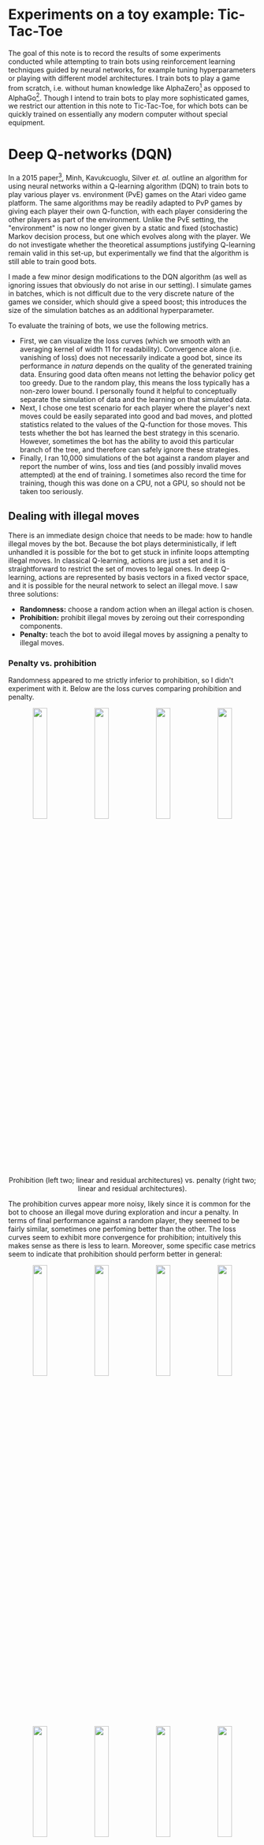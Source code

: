 # Experiments on a toy example: Tic-Tac-Toe

The goal of this note is to record the results of some experiments conducted while attempting to train bots using reinforcement learning techniques guided by neural networks, for example tuning hyperparameters or playing with different model architectures.  I train bots to play a game from scratch, i.e. without human knowledge like AlphaZero[^SSS17] as opposed to AlphaGo[^SH16].  Though I intend to train bots to play more sophisticated games, we restrict our attention in this note to Tic-Tac-Toe, for which bots can be quickly trained on essentially any modern computer without special equipment.

# Deep Q-networks (DQN)

In a 2015 paper[^MKS15], Minh, Kavukcuoglu, Silver *et. al.* outline an algorithm for using neural networks within a Q-learning algorithm (DQN) to train bots to play various player vs. environment (PvE) games on the Atari video game platform.  The same algorithms may be readily adapted to PvP games by giving each player their own Q-function, with each player considering the other players as part of the environment.  Unlike the PvE setting, the "environment" is now no longer given by a static and fixed (stochastic) Markov decision process, but one which evolves along with the player.  We do not investigate whether the theoretical assumptions justifying Q-learning remain valid in this set-up, but experimentally we find that the algorithm is still able to train good bots.

I made a few minor design modifications to the DQN algorithm (as well as ignoring issues that obviously do not arise in our setting).  I simulate games in batches, which is not difficult due to the very discrete nature of the games we consider, which should give a speed boost; this introduces the size of the simulation batches as an additional hyperparameter.

To evaluate the training of bots, we use the following metrics.
+ First, we can visualize the loss curves (which we smooth with an averaging kernel of width 11 for readability).  Convergence alone (i.e. vanishing of loss) does not necessarily indicate a good bot, since its performance *in natura* depends on the quality of the generated training data.  Ensuring good data often means not letting the behavior policy get too greedy.  Due to the random play, this means the loss typically has a non-zero lower bound.  I personally found it helpful to conceptually separate the simulation of data and the learning on that simulated data.
+ Next, I chose one test scenario for each player where the player's next moves could be easily separated into good and bad moves, and plotted statistics related to the values of the Q-function for those moves.  This tests whether the bot has learned the best strategy in this scenario.  However, sometimes the bot has the ability to avoid this particular branch of the tree, and therefore can safely ignore these strategies.
+ Finally, I ran 10,000 simulations of the bot against a random player and report the number of wins, loss and ties (and possibly invalid moves attempted) at the end of training.  I sometimes also record the time for training, though this was done on a CPU, not a GPU, so should not be taken too seriously.


## Dealing with illegal moves

There is an immediate design choice that needs to be made: how to handle illegal moves by the bot.  Because the bot plays deterministically, if left unhandled it is possible for the bot to get stuck in infinite loops attempting illegal moves.  In classical Q-learning, actions are just a set and it is straightforward to restrict the set of moves to legal ones.  In deep Q-learning, actions are represented by basis vectors in a fixed vector space, and it is possible for the neural network to select an illegal move.  I saw three solutions:
+ **Randomness:** choose a random action when an illegal action is chosen.
+ **Prohibition:** prohibit illegal moves by zeroing out their corresponding components.
+ **Penalty:** teach the bot to avoid illegal moves by assigning a penalty to illegal moves.

### Penalty vs. prohibition

Randomness appeared to me strictly inferior to prohibition, so I didn't experiment with it.  Below are the loss curves comparing prohibition and penalty.
<p align="center">
<img src="graphs/20240413213956_zeroout2.dttt.pt.losses.png" width="24%"> <img src="graphs/20240413220118_zerooutrnn.dttt.pt.losses.png" width="24%"> <img src="graphs/20240413212415_penalty2.dttt.pt.losses.png" width="24%"> <img src="graphs/20240413222418_resnnpenalty.dttt.pt.losses.png" width="24%"></p>
<p align="center">
Prohibition (left two; linear and residual architectures) vs. penalty (right two; linear and residual architectures).
</p>

The prohibition curves appear more noisy, likely since it is common for the bot to choose an illegal move during exploration and incur a penalty.  In terms of final performance against a random player, they seemed to be fairly similar, sometimes one perfoming better than the other.  The loss curves seem to exhibit more convergence for prohibition; intuitively this makes sense as there is less to learn.  Moreover, some specific case metrics seem to indicate that prohibition should perform better in general:
<p align="center">
<img src="graphs/20240413203510_test_zeroout.dttt.pt.test0.png" width="24%"> <img src="graphs/20240413213956_zeroout2.dttt.pt.test0.png" width="24%"> <img src="graphs/20240413210030_test_penalty.dttt.pt.test0.png" width="24%"> <img src="graphs/20240413212415_penalty2.dttt.pt.test0.png" width="24%">
<img src="graphs/20240413203510_test_zeroout.dttt.pt.test1.png" width="24%"> <img src="graphs/20240413213956_zeroout2.dttt.pt.test1.png" width="24%"> <img src="graphs/20240413210030_test_penalty.dttt.pt.test1.png" width="24%"> <img src="graphs/20240413212415_penalty2.dttt.pt.test1.png" width="24%">
</p><p align="center">
Performance metrics for prohibition (left two) vs. penalty (right two).
</p>

In particular, for Test 1, we tend to see much more separation between the green curve and the blue/orange curves using prohibition, an indication that the bot is learning to distinguish a particular group of losing moves vs. tying moves.

I implemented penalty first since it was more straightforward, but later switched to prohibition.  Many experiments in the remainder of the document use penalty; one unintended benefit of this is that the number of illegal moves attempted by the bot can be used as a metric for how well the bot has learned the basic rules of the game.


### Magnitude of penalty

The magnitude of the penalty has an effect on neural network training where it does not in classical Q-learning.  For classical Q-learning, the function is an arbitrary function on a discrete set of states.  For deep Q-learning, the function is ``built from'' linear functions defined on a vector space continuum (but only evaluated on a discrete subset).  In particular, for deep Q-learning, large values can skew the weights during training.  In the beginning, I had set the penalty to -1000, which worked classically but caused divergence when training neural networks.  I tested this in an experiment comparing penalties of -2 vs. -1000.  I also tested a penalty of -1, which was not significantly different from a penalty of -2.

<p align="center">
<img src="graphs/20240325030438_badpenalty.dttt.pt.log.losses.png" width="40%"> <img src="graphs/20240324030517_4000its.dttt.pt.log.losses.png" width="40%">
<p>
<p align="center">Loss curve over 4000 iterations: -1000 penalty (left) vs. -2 penalty (right).</p>

<table align="center">
<tr><th>iterations</th><th colspan="2">1000</th><th colspan="2">1500</th><th colspan="2">4000</th></tr>
<tr><th>penalty</th><th>2</th><th>-1000</th><th>-2</th><th>-1000</th><th>2</th><th>-1000</th></tr>
<tr><td>player 1 losses vs. random</td><td>0.00%</td><td>0.00%</td><td>0.00%</td><td>0.00%</td><td>0.00%</td><td>0.00%</td></tr>
<tr><td>player 2 losses vs. random</td><td>1.27%</td><td>1.25%</td><td>1.60%</td><td>2.81%</td><td>0.00%</td><td>0.10%</td></tr>
<tr><td>player 1 invalid moves</td><td>0</td><td>0</td><td>0</td><td>0</td><td>0</td><td>0</td></tr>
<tr><td>player 2 invalid moves</td><td>6</td><td>63</td><td>0</td><td>0</td><td>0</td><td>0</td></tr>
</table>

With a large penalty the model much longer to begin to converge.  A large penalty negatively impacts the performance of the bot measured in losses as well as, perhaps counterintuitively, its ability to avoid illegal moves.  In the long term, the bot appears to be able to adjust its weights to account for the large penalty, but in general it seems best to avoid it.

## Generating good data to train on

In Q-learning, the training data is generated along side the actual training on that data.  To generate good gameplay data, the bots must strike a balance between exploration and exploitation.  Moreover, we need to decide how much of the data to keep, and how much to discard.

### Greed and convergence

For Q-learning we will use a simple greed parameter to control the probability that the bot plays according to what it thinks is optimal (exploitation) versus randomly (exploration).  It is an annoying convention that the so-called greed parameter measures how much the bot explores; we will use the term *exploration parameter* instead, which is complementary to the *greed parameter*, i.e. a greed parameter of 0 means it always plays randomly.  This greed parameter may change over time.

In PvE games, it is typically recommended to start the greed low, around 0.0, and then end high, around 0.9.  The reasoning is that the bot should explore a lot in the beginning, then hone in on a winning strategy.  In PvP games, experimentally, it appears better to keep the ending greed lower.  I postulate the following reason: in PvE situations, the player has, ignoring randomness, total control over which branch of the game tree to go down.  Therefore, it is okay for the player to forget branches of the tree that it does not like.  On the other hand, in PvP situations, the opposing player has an equal share of control.  Setting the greed parameter too high can causes the neural network to forget some branches of the game tree.

To visualize the effect of greed on convergence and performance, I trained a bot under the following schemes for 4000 iterations.
+ **No greed:** the greed stayed at 0.0 throughout, i.e. the training data was completely randomly generated.
+ **Middle greed:** the greed ramped from 0.0 to 0.6 linearly in the interval $[100, 2500]$.
+ **Max greed:** the greed ramped from 0.0 to the maximum 1.0 linearly in the interval $[100, 3900]$.

<p align="center">
<img src="graphs/20240328201353_nogreed.dttt.pt.losses.png" width="33%"> <img src="graphs/20240328101230_postbug_baseline.dttt.pt.losses.png" width="33%"> <img src="graphs/20240328191907_greedto100.dttt.pt.losses.png" width="33%">
<p>
<p align="center">Loss curves over 4000 iterations, no vs. middle vs. max greed.</p>


<table align="center">
<tr><th></th><th colspan="4">player 1</th><th colspan="4">player 2</th></tr>
<tr><th></th><th>win</th><th>loss</th><th>tie</th><th>invalid</th><th>win</th><th>loss</th><th>tie</th><th>invalid</th></tr>
<tr><td>no greed</td><td>69.37%</td><td>19.43%</td><td>11.20%</td><td>31168</td><td>47.47%</td><td>40.07%</td><td>12.46%</td><td>21536</td></tr>
<tr><td>middle greed</td><td>98.96%</td><td>0.00%</td><td>1.04%</td><td>0</td><td>90.73%</td><td>0.00%</td><td>9.27%</td><td>0</td></tr>
<tr><td>max greed</td><td>95.54%</td><td>0.63%</td><td>3.83%</td><td>284</td><td>90.44%</td><td>0.00%</td><td>9.56%</td><td>0</td></tr>
</table>

We observe that higher greed can result in converging to a value with lower loss, but does not necessarily result in a better bot.  We also observe divergence for the first player and convergence for the second player using the no-greed policy.  My guess for why is that if the opponent plays randomly, this can result in higher variance in outcomes.


### Replay memory size

An essential question in Q-learning is what simulation data to train the bot on.  We could train on all data from the last $k$ iterations, but this results in a tradeoff between stability vs. speed in training.  Instead I use *replay memory*,[^MKS15] i.e. sample data from a memory of fixed size.

<p align="center">
<img src="graphs/20240330154852_small_memory_1000.dttt.pt.losses.png" width="33%"> <img src="graphs/20240330180235_standard_defaults6_penalty1.dttt.pt.losses.png" width="33%"> <img src="graphs/20240330163919_massive_memory.dttt.pt.losses.png" width="33%">
<p>
<p align="center">Loss curves over 4000 iterations: memory size 1,000 (left) vs. 100,000 penalty (middle) vs. $\infty$ (right).</p>

<table align="center">
  <tr><th></th><th colspan="4">player 1</th><th colspan="4">player 2</th><th></th></tr>
  <tr><th>memory size</th><th>win</th><th>loss</th><th>tie</th><th>invalid moves</th><th>win</th><th>loss</th><th>tie</th><th>invalid move</th><th>time</th></tr>
  <tr><td>1k</td><td>96.56%</td><td>0.31%</td><td>3.13%</td><td>112</td><td>83.67%</td><td>1.82%</td><td>14.51%</td><td>290</td><td>48:27</td></tr>
  <tr><td>100k</td><td>98.97%</td><td>0.00%</td><td>1.03%</td><td>0</td><td>91.78%</td><td>0.00%</td><td>8.22%</td><td>24</td><td>47:32</td></tr>
  <tr><td>$\infty$</td><td>98.99%</td><td>0.00%</td><td>1.01%</td><td>0</td><td>90.91%</td><td>0.00%</td><td>9.09%</td><td>19</td><td>1:14:22</td></tr>
</table>

We observe that a lower memory leads to higher variance.  Interestingly, a higher memory also leads to more variance, but not nearly as much.  When the memory is low, correlations in the simulations are immediately and repeatedly trained on, while when the memory is too high, the distribution of experiences in the replay memory will reflect a lower greed overall, which leads to more randomness and higher variance; as additional evidence of this, we also see less/slower convergence as one might expect from a less greedy policy.


## Hyperparameters for model training

### Simulation vs. training batch sizes

In each step of an episode, the algorithm simulates a play of the game by the current player, and then trains on data sampled from the replay memory.  Both of these can be done efficiently in batches, with simulation batch size $b_s$ and training batch size $b_t$.  On average, given $n$ players, each player's replay memory increases by $b_s/n$ each round.  Since it doesn't make sense to simulate more than we can train on, we can impose the condition $b_t/b_s \geq 1/n$.

Note that increasing the training batch size doesn't mean more updates to the weights, but averaging over more entries in the updates, which has the effect of decreasing the variance.  To increase the magnitude of the updates, one can adjust the learning rate.

I ran experiments on varying the batch sizes, training for 800 iterations of length 15 at a learning rate of 0.00025.  The greed ramp was $[20, 500]$ in range $[0.0, 0.6]$, training began at episode 20, and the policy network was copied very episode.  


<p align="center">
<img src="graphs/20240330201726_800its.dttt.pt.losses.png" width="33%"> <img src="graphs/20240330205932_train_up2.dttt.pt.losses.png" width="33%"> <img src="graphs/20240330203140_train_up4.dttt.pt.losses.png" width="33%">
<img src="graphs/20240330212410_sim_up2.dttt.pt.losses.png" width="33%"> <img src="graphs/20240330214045_sim2_train2.dttt.pt.losses.png" width="33%"> <img src="graphs/20240330220010_sim2_train4.dttt.pt.losses.png" width="33%">
<img src="graphs/20240330225523_batches_128_256.dttt.pt.losses.png" width="33%"> <img src="graphs/20240330231102_128_512.dttt.pt.losses.png" width="33%"> <img src="graphs/20240330233134_128_1024.dttt.pt.losses.png" width="33%">
<p>
<p align="center">Loss curves over 800 iterations.  Going rightward doubles the training batch size, going down doubles the simulation batch size.</p>

<table align="center">
  <tr><th colspan="2">batch size</th><th colspan="3">player 1</th><th colspan="3">player 2</th><th></th></tr>
  <tr><th>simulation</th><th>training</th><th>win</th><th>loss</th><th>tie</th><th>win</th><th>loss</th><th>tie</th><th>time (CPU)</th></tr>
  <tr><td>32</td><td>256</td><td>99.11%</td><td>0.00%</td><td>0.89%</td><td>90.24%</td><td>0.59%</td><td>9.17%</td><td>8:01</td></tr>
  <tr><td>32</td><td>512</td><td>98.97%</td><td>0.00%</td><td>1.03%</td><td>92.04%</td><td>0.17%</td><td>7.79%</td><td>13:49</td></tr>
  <tr><td>32</td><td>1024</td><td>98.01%</td><td>0.00%</td><td>1.99%</td><td>90.71%</td><td>0.80%</td><td>8.49%</td><td>21:40</td></tr>
  <tr><td>64</td><td>256</td><td>98.99%</td><td>0.00%</td><td>1.01%</td><td>90.37%</td><td>0.60%</td><td>9.03%</td><td>9:05</td></tr>
  <tr><td>64</td><td>512</td><td>98.79%</td><td>0.00%</td><td>1.21%</td><td>91.52%</td><td>0.50%</td><td>7.98%</td><td>13:07</td></tr>
  <tr><td>64</td><td>1024</td><td>98.89%</td><td>0.00%</td><td>1.11%</td><td>90.55%</td><td>0.58%</td><td>8.87%</td><td>22:15</td></tr>
  <tr><td>128</td><td>256</td><td>98.72%</td><td>0.00%</td><td>1.28%</td><td>89.28%</td><td>0.59%</td><td>10.13%</td><td>10:02</td></tr>
  <tr><td>128</td><td>512</td><td>98.92%</td><td>0.00%</td><td>1.08%</td><td>90.51%</td><td>0.25%</td><td>9.24%</td><td>14:11</td></tr>
  <tr><td>128</td><td>1024</td><td>98.97%</td><td>0.00%</td><td>1.03%</td><td>91.03%</td><td>0.20%</td><td>8.77%</td><td>25:39</td></tr>
</table>


We observe that enlarging the training batch is far more computationally costly than enlarging simulation batch.  Enlarging the training batch decreases variance in training, but doesn't generally result in a better bot nor change the shape of the loss curve substantially.  On the other hand, enlarging the simulation batch leads to more data being generated, which appears to lead to faster convergence, and better bot performance at the end.  We note that we never reach the lower bound on the training-simulation batch ratio in the above experiments.


### Learning rate

Selecting a learning rate in machine learning is typically understood as a tradeoff between faster convergence and better convergence toward a minimum loss (due to the stochstic nature of sampling training batch from the data).  The main difference in our setting is that the distribution of training data evolves over time, as the greed parameter ramps up.  This mean it's likely that the minimum loss also changes over time, which has interesting implications for the learning rate.

I ran experiments varying the learning rate over 800 iterations, with simulation batch size 128 and training batch size 256.

<p align="center">
<img src="graphs/20240330225523_batches_128_256.dttt.pt.losses.png" width="33%"> <img src="graphs/20240331001249_128_256_lr.dttt.pt.losses.png" width="33%"> <img src="graphs/20240331002916_128_256_lrupup.dttt.pt.losses.png" width="33%">
<img src="graphs/20240331211836_0025.dttt.pt.losses.png" width="33%"> <img src="graphs/20240331213435_005.dttt.pt.losses.png" width="33%"> <img src="graphs/20240331172315_001.dttt.pt.losses.png" width="33%">
<p>
<p align="center">Loss curves over 800 iterations with learning rates 2.5e-4, 5e-4, 1e-3 (top row) and 2.5e-3, 5e-3, 1e-2 (bottom row).</p>

<table align="center">
  <tr><th></th><th colspan="4">player 1</th><th colspan="4">player 2</th></tr>
  <tr><th>learning rate</th><th>win</th><th>loss</th><th>tie</th><th>invalid move</th><th>win</th><th>loss</th><th>tie</th><th>invalid move</th></tr>
  <tr><td>0.00025</td><td>98.72%</td><td>0.00%</td><td>1.28%</td><td>0</td><td>89.28%</td><td>0.59%</td><td>10.13%</td><td>0</td></tr>
  <tr><td>0.0005</td><td>98.99%</td><td>0.00%</td><td>1.01%</td><td>0</td><td>90.39%</td><td>0.00%</td><td>9.61%</td><td>0</td></tr>
  <tr><td>0.001</td><td>98.97%</td><td>0.00%</td><td>1.03%</td><td>0</td><td>90.26%</td><td>0.58%</td><td>9.16%</td><td>65</td></tr>
  <tr><td>0.0025</td><td>99.48%</td><td>0.00%</td><td>0.52%</td><td>420</td><td>90.50%</td><td>0.90%</td><td>8.60%</td><td>763</td></tr>
  <tr><td>0.005</td><td>98.48%</td><td>0.00%</td><td>1.52%</td><td>201</td><td>91.03%</td><td>0.49%</td><td>8.48%</td><td>10</td></tr>
  <tr><td>0.01</td><td>98.42%</td><td>0.15%</td><td>1.43%</td><td>134</td><td>87.88%</td><td>2.81%</td><td>9.31%</td><td>1328</td></tr>
</table>

We observe that increasing the learning rate does not result in faster convergence; instead, it is the rate of greed annealing which is limiting.  A high learning rate does appear to shorten the initial period of high magnitude noise.  Moreover, I also ran experiments with even smaller learning rates of 1e-4, 1e-5, and 1e-6, in which the bots diverged catastrophically.  A possible explanation for this is that if the learning rate is too low, then it can fail to "catch up" to the moving minimum and find itself at values where it begins to diverge.

The lossless AI for learning rate 0.0005 appears to be a fluke, a retraining with the same parameters yields similar numbers as its neighbors.

### Policy-to-target network copy frequency

The DQN algorithm[^MKS15] utilizes two separate Q-functions (and neural networks): the *policy Q-function* $Q$ and the *target Q-function* $\hat{Q}$.  The policy Q-function is the one being actively trained and is used to do simulations for the bot.  The target Q-function provides the target $y$-values during updates:
<p align="center">$Q(s, a) \mapsto Q(s, a) - \alpha \cdot \left(Q(s,a) - (r + \hat{Q}(\pi_u(t)))\right).$</p>
Every *copy period*, the policy $Q$ is copied over to the target $\hat{Q}$.  This is intended to reduce variance in training.

<p align="center">
<img src="graphs/20240416230705_resnet_1layer_2blocks.dttt.pt.losses.png" width="24%"> <img src="graphs/20240417012932_copy3.dttt.pt.losses.png" width="24%"> <img src="graphs/20240417011258_copy5.dttt.pt.losses.png" width="24%"> <img src="graphs/20240417014659_copy7.dttt.pt.losses.png" width="24%">
<p>
<p align="center">Loss curves when copying every 1,3,5,7 episodes.</p>

<table align="center">
  <tr><th></th><th colspan="3">player 1</th><th colspan="3">player 2</th></tr>
  <tr><th>copy period</th><th>win</th><th>loss</th><th>tie</th><th>win</th><th>loss</th><th>tie</th></tr>
  <tr><td>1</td><td>98.88%</td><td>0.00%</td><td>1.12%</td><td>89.53%</td><td>0.21%</td><td>10.26%</td></tr>
  <tr><td>3</td><td>98.92%</td><td>0.00%</td><td>1.08%</td><td>88.86%</td><td>0.00%</td><td>11.14%</td></tr>
  <tr><td>5</td><td>98.96%</td><td>0.00%</td><td>1.04%</td><td>90.80%</td><td>0.06%</td><td>9.14%</td></tr>
  <tr><td>7</td><td>98.70%</td><td>0.00%</td><td>1.30%</td><td>90.56%</td><td>0.43%</td><td>9.01%</td></tr>
</table>

We observe that increasing the copy period results in a smoother loss curve, but bigger "humps".  In terms of the end result, a copy period between 3 to 5 seemed best.


## Neural network architecture

Our program has the ability to replay losses when simulating games against a random player.  We've observed with early models that the losses were "dumb", e.g. neglecting to block an imminent victory.  This can be an indication that the neural network is not deep enough to learn an abstract rule.


### Fully connected / convolutional architectures

I first ran experiments with a simple architecture where all internal layers had the same width $2^m \cdot 3^2$; recall the inputs have dimension $2 \cdot 3^2$ and the outputs have dimension $3^2$.  I found that for $m \leq 4$ the networks generally diverged, while for $m = 5$ they generally converged.  I did not increase the width further.

Next, fixing $m = 5$, I experimented with increasing the depth of the neural network, and with swapping the order of ReLU and normalization.

<p align="center">
<img src="graphs/20240401184304_2x32_relufirst.dttt.pt.losses.png" width="24%"> <img src="graphs/20240401182753_3x32_relufirst.dttt.pt.losses.png" width="24%"> <img src="graphs/20240401185900_4x32_relufirst.dttt.pt.losses.png" width="24%"> <img src="graphs/20240401191833_5x32_relufirst.dttt.pt.losses.png" width="24%">
<p>
<p align="center">Loss for 2, 3, 4, 5 hidden layers with leaky ReLU before batch norm.</p>

<table align="center">
  <tr><th colspan="2">architecture</th><th colspan="4">player 1</th><th colspan="4">player 2</th><th></th></tr>
  <tr><th>hidden layers</th><th>batch or ReLU first</th><th>win</th><th>loss</th><th>tie</th><th>invalid moves</th><th>win</th><th>loss</th><th>tie</th><th>invalid moves</th><th>time</th></tr>
  <tr><td>2</td><td>batch</td><td>98.99</td><td>0.00</td><td>1.01</td><td>0</td><td>89.49</td><td>0.46</td><td>10.05</td><td>0</td><td>8:32</td></tr>
  <tr><td>2</td><td>ReLU</td><td>98.82</td><td>0.00</td><td>1.18</td><td>0</td><td>89.30</td><td>0.11</td><td>10.59</td><td>0</td><td>8:26</td></tr>
  <tr><td>3</td><td>batch</td><td>99.07</td><td>0.00</td><td>0.93</td><td>68</td><td>90.35</td><td>0.00</td><td>9.65</td><td>0</td><td>10:18</td></tr>
  <tr><td>3</td><td>ReLU</td><td>98.90</td><td>0.00</td><td>1.10</td><td>0</td><td>89.96</td><td>0.00</td><td>10.04</td><td>0</td><td>10:25</td></tr>
  <tr><td>4</td><td>batch</td><td>98.97</td><td>0.00</td><td>1.03</td><td>70</td><td>91.69</td><td>0.00</td><td>8.31</td><td>0</td><td>11:25</td></tr>
  <tr><td>4</td><td>ReLU</td><td>98.90</td><td>0.00</td><td>1.10</td><td>0</td><td>89.00</td><td>0.25</td><td>10.75</td><td>0</td><td>13:33</td></tr>
  <tr><td>5</td><td>batch</td><td>98.55</td><td>0.55</td><td>0.90</td><td>288</td><td>90.15</td><td>0.32</td><td>9.53</td><td>0</td><td>15:39</td></tr>
  <tr><td>5</td><td>ReLU</td><td>98.49</td><td>0.48</td><td>1.03</td><td>212</td><td>90.29</td><td>0.86</td><td>8.85</td><td>0</td><td>13:58</td></tr>
</table>


We observe that the performance seems to increase, then deterioriate with more layers.  This is a somewhat common issue with deep neural networks caused by a vanishing gradient problem that is generally resolved using skip connections.  It does not appear important whether normalization of ReLU comes first.


### Residual skip connections

I experimented with neural networks with a width of $9 \times 32 = 288$, with skip connections every layer or every other layer.

<p align="center">
<img src="graphs/20240416225351_resnet_1layer_1block.dttt.pt.losses.png" width="24%"> <img src="graphs/20240416230705_resnet_1layer_2blocks.dttt.pt.losses.png" width="24%"> <img src="graphs/20240416232316_resnet_1layer_3blocks.dttt.pt.losses.png" width="24%"> <img src="graphs/20240416234128_resnet_1layer_4blocks.dttt.pt.losses.png" width="24%">
<img src="graphs/blank.png" width="24%"> <img src="graphs/20240417000213_resnet_2layer_1block.dttt.pt.losses.png" width="24%"> <img src="graphs/blank.png" width="24%"> <img src="graphs/20240417001708_resnet_2layers_2blocks.dttt.pt.losses.png" width="24%">
<p>
<p align="center">Loss curves over 800 iterations with a skip connection every layer with 1, 2, 3, 4 layers (top row) and a skip connection every two layers with 2, 4 layers (bottom row).</p>

<table align="center">
  <tr><th>hidden layers</th><th>layers per skip</th><th>time</th><th>player 2 losses per 100,000</th></tr>
  <tr><td>1</td><td>1</td><td>6:32</td><td>28</td></tr>
  <tr><td>2</td><td>1</td><td>9:33</td><td>21</td></tr>
  <tr><td>3</td><td>1</td><td>12:13</td><td>18</td></tr>
  <tr><td>4</td><td>1</td><td>12:00</td><td>0</td></tr>
  <tr><td>2</td><td>2</td><td>7:58</td><td>23</td></tr>
  <tr><td>4</td><td>2</td><td>12:08</td><td>28</td></tr>
</table>

Unsurprisingly, we see faster convergence and better performance with more skip connections, as well as with more layers.  Interestingly, even with only a single hidden layer and a single skip connection, the model does performs fairly well.




[^MKS15]: Volodymyr Mnih, Koray Kavukcuoglu, David Silver, *et. al.*, Human-level control through deep reinforcement learning, *Nature* volume 518, pages 529–533 (2015).

[^SH16]: David Silver Aja Huang, *et. al.*, Mastering the game of Go with deep neural networks and tree search, *Nature* volume 529, pages 484-489 (2016).
		
[^SSS17]: David Silver, Julian Schrittwieser, Karen Simonyan, *et. al.*, Mastering the game of Go without human knowledge, *Nature* volume 550, pages 354-359 (2017).

